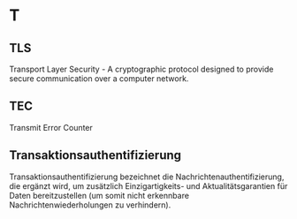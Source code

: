 # T

## TLS 

Transport Layer Security - A cryptographic protocol designed to provide secure communication over a computer network.

## TEC 

Transmit Error Counter

## Transaktionsauthentifizierung

Transaktionsauthentifizierung bezeichnet die Nachrichtenauthentifizierung, die ergänzt wird, um zusätzlich Einzigartigkeits- und Aktualitätsgarantien für Daten bereitzustellen (um somit nicht erkennbare Nachrichtenwiederholungen zu verhindern).